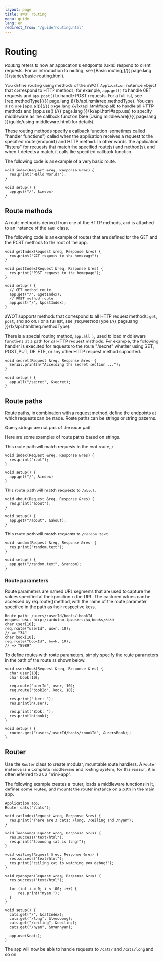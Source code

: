 ```yaml
---
layout: page
title: aWOT routing
menu: guide
lang: en
redirect_from: "/guide/routing.html"
---
```


# Routing

_Routing_ refers to how an application's endpoints (URIs) respond to client requests.
For an introduction to routing, see [Basic routing](/{{ page.lang }}/starter/basic-routing.html).

You define routing using methods of the aWOT `Application` instance object that correspond to HTTP methods;
for example, `app.get()` to handle GET requests and `app.post()` to handle POST requests.  For a full list,
see [req.methodType](/{{ page.lang }}/1x/api.html#req.methodType).  You can also use [app.all()](/{{ page.lang }}/1x/api.html#app.all) to handle all HTTP methods and [app.use()](/{{ page.lang }}/1x/api.html#app.use) to
specify middleware as the callback function (See [Using middleware](/{{ page.lang }}/guide/using-middleware.html) for details).

These routing methods specify a callback function (sometimes called "handler functions") called when the application receives a request to the specified route (endpoint) and HTTP method.  In other words, the application "listens" for requests that match the specified route(s) and method(s), and when it detects a match, it calls the specified callback function.


The following code is an example of a very basic route.

```arduino
void index(Request &req, Response &res) {
  res.print("Hello World!");
}

void setup() {
  app.get("/", &index);
}
```

<h2 id="route-methods">Route methods</h2>

A route method is derived from one of the HTTP methods, and is attached to an instance of the `aWOT` class.

The following code is an example of routes that are defined for the GET and the POST methods to the root of the app.

```arduino
void getIndex(Request &req, Response &res) {
  res.print("GET request to the homepage");
}

void postIndex(Request &req, Response &res) {
  res.print("POST request to the homepage");
}

void setup() {
  // GET method route
  app.get("/", &getIndex);
  // POST method route
  app.post("/", &postIndex);
}
```

aWOT supports methods that correspond to all HTTP request methods: `get`, `post`, and so on.
For a full list, see [req.MethodType](/{{ page.lang }}/1x/api.html#req.methodType).

There is a special routing method, `app.all()`, used to load middleware functions at a path for _all_ HTTP request methods.  For example, the following handler is executed for requests to the route "/secret" whether using GET, POST, PUT, DELETE, or any other HTTP request method supported.

```arduino
void secret(Request &req, Response &res) {
  Serial.println("Accessing the secret section ...");
}

void setup() {
  app.all("/secret", &secret);
}
```

<h2 id="route-paths">Route paths</h2>

Route paths, in combination with a request method, define the endpoints at which requests can be made. Route paths can be strings or string patterns.

<div class="doc-box doc-warn" markdown="1">
Query strings are not part of the route path.
</div>

Here are some examples of route paths based on strings.

This route path will match requests to the root route, `/`.

```arduino
void index(Request &req, Response &res) {
  res.print("root");
}

void setup() {
  app.get("/", &index);
}
```

This route path will match requests to `/about`.

```arduino
void about(Request &req, Response &res) {
  res.print("about");
}

void setup() {
  app.get("/about", &about);
}
```

This route path will match requests to `/random.text`.

```arduino
void random(Request &req, Response &res) {
  res.print("random.text");
}

void setup() {
  app.get("/random.text", &random);
}
```

<h3 id="route-parameters">Route parameters</h3>

Route parameters are named URL segments that are used to capture the values specified at their position in the URL. The captured values can be accessed by req.route() method, with the name of the route parameter specified in the path as their respective keys.

```
Route path: /users/:userId/books/:bookId
Request URL: http://arduino.ip/users/34/books/8989
char user[10];
req.route("userId", user, 10);
// => "34"
char book[10];
req.route("bookId", book, 10);
// => "8989"
```

To define routes with route parameters, simply specify the route parameters in the path of the route as shown below.

```arduino
void usersBook(Request &req, Response &res) {
  char user[10];
  char book[10];
  
  req.route("userId", user, 10);
  req.route("bookId", book, 10);

  res.print("User: ");
  res.println(user);

  res.print("Book: ");
  res.println(book);
}

void setup() {
  router.get("/users/:userId/books/:bookId", &usersBook);;
} 
```

<h2 id="aWOT-router">Router</h2>

Use the `Router` class to create modular, mountable route handlers. A `Router` instance is a complete middleware and routing system; for this reason, it is often referred to as a "mini-app".

The following example creates a router, loads a middleware functions in it, defines some routes, and mounts the router instance on a path in the main app.

```arduino
Application app;
Router cats("/cats");

void catIndex(Request &req, Response &res) {
  res.print("There are 3 cats: /long, /ceiling and /nyan");
}

void looooong(Request &req, Response &res) {
  res.success("text/html");
  res.print("looooong cat is long!");
}

void ceiling(Request &req, Response &res) {
  res.success("text/html");
  res.print("ceiling cat is watching you debug!");
}

void nyannyan(Request &req, Response &res) {
  res.success("text/html");

  for (int i = 0; i < 100; i++) {
      res.print("nyan ");
  }
}

void setup() {
  cats.get("/", &catIndex);
  cats.get("/long", &looooong);
  cats.get("/ceiling", &ceiling);
  cats.get("/nyan", &nyannyan);

  app.use(&cats);
}
```

The app will now be able to handle requests to `/cats/` and `/cats/long` and so on.
